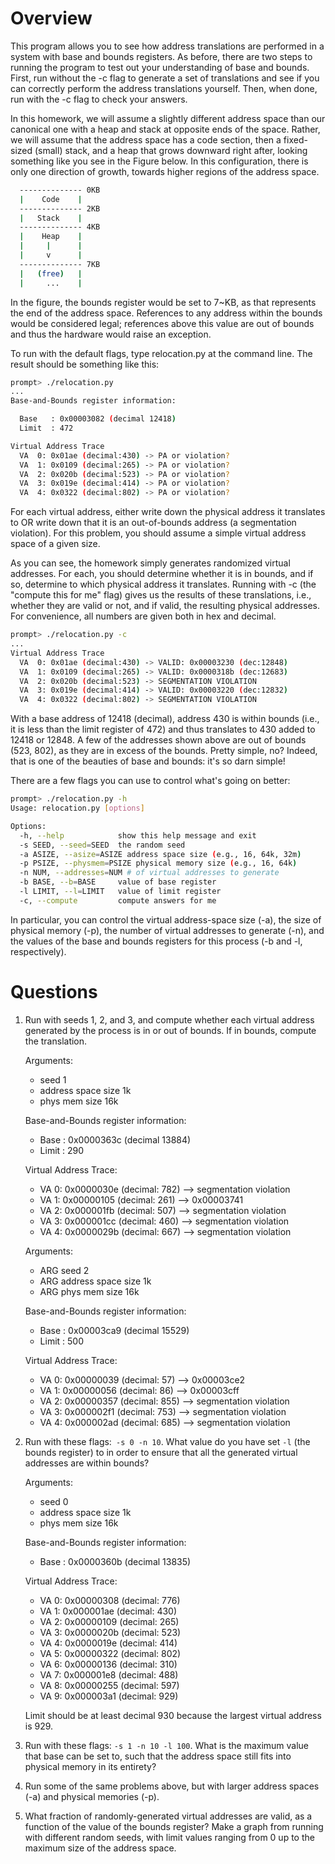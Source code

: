 
# Overview

This program allows you to see how address translations are performed in a
system with base and bounds registers. As before, there are two steps to
running the program to test out your understanding of base and bounds. First,
run without the -c flag to generate a set of translations and see if you can
correctly perform the address translations yourself. Then, when done, run with
the -c flag to check your answers.

In this homework, we will assume a slightly different address space than our
canonical one with a heap and stack at opposite ends of the space. Rather, we
will assume that the address space has a code section, then a fixed-sized
(small) stack, and a heap that grows downward right after, looking something
like you see in the Figure below. In this configuration, there is only one
direction of growth, towards higher regions of the address space.

```sh
  -------------- 0KB
  |    Code    |
  -------------- 2KB
  |   Stack    |
  -------------- 4KB
  |    Heap    |
  |     |      |
  |     v      |
  -------------- 7KB
  |   (free)   |
  |     ...    |
```

In the figure, the bounds register would be set to 7~KB, as that represents
the end of the address space. References to any address within the bounds
would be considered legal; references above this value are out of bounds and
thus the hardware would raise an exception.

To run with the default flags, type relocation.py at the command line. The
result should be something like this:

```sh
prompt> ./relocation.py 
...
Base-and-Bounds register information:

  Base   : 0x00003082 (decimal 12418)
  Limit  : 472

Virtual Address Trace
  VA  0: 0x01ae (decimal:430) -> PA or violation?
  VA  1: 0x0109 (decimal:265) -> PA or violation?
  VA  2: 0x020b (decimal:523) -> PA or violation?
  VA  3: 0x019e (decimal:414) -> PA or violation?
  VA  4: 0x0322 (decimal:802) -> PA or violation?
```

For each virtual address, either write down the physical address it 
translates to OR write down that it is an out-of-bounds address 
(a segmentation violation). For this problem, you should assume a 
simple virtual address space of a given size.

As you can see, the homework simply generates randomized virtual
addresses. For each, you should determine whether it is in bounds, and if so,
determine to which physical address it translates. Running with -c (the
"compute this for me" flag) gives us the results of these translations, i.e.,
whether they are valid or not, and if valid, the resulting physical
addresses. For convenience, all numbers are given both in hex and decimal.

```sh
prompt> ./relocation.py -c
...
Virtual Address Trace
  VA  0: 0x01ae (decimal:430) -> VALID: 0x00003230 (dec:12848)
  VA  1: 0x0109 (decimal:265) -> VALID: 0x0000318b (dec:12683)
  VA  2: 0x020b (decimal:523) -> SEGMENTATION VIOLATION
  VA  3: 0x019e (decimal:414) -> VALID: 0x00003220 (dec:12832)
  VA  4: 0x0322 (decimal:802) -> SEGMENTATION VIOLATION
```

With a base address of 12418 (decimal), address 430 is within bounds (i.e., it
is less than the limit register of 472) and thus translates to 430 added to
12418 or 12848. A few of the addresses shown above are out of bounds (523,
802), as they are in excess of the bounds. Pretty simple, no? Indeed, that is
one of the beauties of base and bounds: it's so darn simple!

There are a few flags you can use to control what's going on better:

```sh
prompt> ./relocation.py -h
Usage: relocation.py [options]

Options:
  -h, --help            show this help message and exit
  -s SEED, --seed=SEED  the random seed
  -a ASIZE, --asize=ASIZE address space size (e.g., 16, 64k, 32m)
  -p PSIZE, --physmem=PSIZE physical memory size (e.g., 16, 64k)
  -n NUM, --addresses=NUM # of virtual addresses to generate
  -b BASE, --b=BASE     value of base register
  -l LIMIT, --l=LIMIT   value of limit register
  -c, --compute         compute answers for me
```

In particular, you can control the virtual address-space size (-a), the size
of physical memory (-p), the number of virtual addresses to generate (-n), and
the values of the base and bounds registers for this process (-b and -l,
respectively).

# Questions
1. Run with seeds 1, 2, and 3, and compute whether each virtual address generated by the process is in or out of bounds. If in bounds, compute the translation.

    Arguments:
      - seed 1
      - address space size 1k
      - phys mem size 16k

    Base-and-Bounds register information:

      - Base   : 0x0000363c (decimal 13884)
      - Limit  : 290

    Virtual Address Trace:
      - VA  0: 0x0000030e (decimal:  782) --> segmentation violation
      - VA  1: 0x00000105 (decimal:  261) --> 0x00003741
      - VA  2: 0x000001fb (decimal:  507) --> segmentation violation
      - VA  3: 0x000001cc (decimal:  460) --> segmentation violation
      - VA  4: 0x0000029b (decimal:  667) --> segmentation violation

    Arguments:
      - ARG seed 2
      - ARG address space size 1k
      - ARG phys mem size 16k

    Base-and-Bounds register information:

      - Base   : 0x00003ca9 (decimal 15529)
      - Limit  : 500

    Virtual Address Trace:
      - VA  0: 0x00000039 (decimal:   57) --> 0x00003ce2
      - VA  1: 0x00000056 (decimal:   86) --> 0x00003cff
      - VA  2: 0x00000357 (decimal:  855) --> segmentation violation
      - VA  3: 0x000002f1 (decimal:  753) --> segmentation violation
      - VA  4: 0x000002ad (decimal:  685) --> segmentation violation
    

2. Run with these flags:``` -s 0 -n 10```. What value do you have set ```-l``` (the bounds register) to in order to ensure that all the generated virtual addresses are within bounds?

    Arguments:
      - seed 0
      - address space size 1k
      - phys mem size 16k

    Base-and-Bounds register information:

      - Base   : 0x0000360b (decimal 13835)

    Virtual Address Trace:
      - VA  0: 0x00000308 (decimal:  776)
      - VA  1: 0x000001ae (decimal:  430)
      - VA  2: 0x00000109 (decimal:  265)
      - VA  3: 0x0000020b (decimal:  523)
      - VA  4: 0x0000019e (decimal:  414)
      - VA  5: 0x00000322 (decimal:  802)
      - VA  6: 0x00000136 (decimal:  310)
      - VA  7: 0x000001e8 (decimal:  488)
      - VA  8: 0x00000255 (decimal:  597)
      - VA  9: 0x000003a1 (decimal:  929)
    
    Limit should be at least decimal 930 because the largest virtual address is 929.

3. Run with these flags: ```-s 1 -n 10 -l 100```. What is the maximum value that base can be set to, such that the address space still fits into physical memory in its entirety?

4. Run some of the same problems above, but with larger address spaces (-a) and physical memories (-p).

5. What fraction of randomly-generated virtual addresses are valid, as a function of the value of the bounds register? Make a graph from running with different random seeds, with limit values ranging from 0 up to the maximum size of the address space.